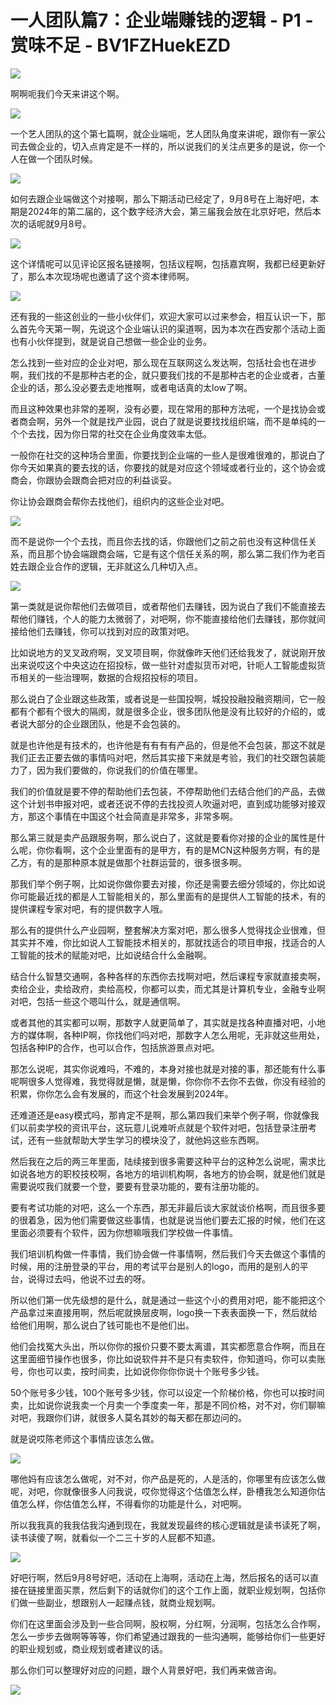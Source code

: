 # 一人团队篇7：企业端赚钱的逻辑 - P1 - 赏味不足 - BV1FZHuekEZD

![](img/6620d49e06febe14722e5a36ca1821ab_0.png)

啊啊呃我们今天来讲这个啊。

![](img/6620d49e06febe14722e5a36ca1821ab_2.png)

一个艺人团队的这个第七篇啊，就企业端呃，艺人团队角度来讲呢，跟你有一家公司去做企业的，切入点肯定是不一样的，所以说我们的关注点更多的是说，你一个人在做一个团队时候。



![](img/6620d49e06febe14722e5a36ca1821ab_4.png)

如何去跟企业端做这个对接啊，那么下期活动已经定了，9月8号在上海好吧，本期是2024年的第二届的，这个数字经济大会，第三届我会放在北京好吧，然后本次的话呢就9月8号。



![](img/6620d49e06febe14722e5a36ca1821ab_6.png)

这个详情呢可以见评论区报名链接啊，包括议程啊，包括嘉宾啊，我都已经更新好了，那么本次现场呢也邀请了这个资本律师啊。



![](img/6620d49e06febe14722e5a36ca1821ab_8.png)

还有我的一些这创业的一些小伙伴们，欢迎大家可以过来参会，相互认识一下，那么首先今天第一啊，先说这个企业端认识的渠道啊，因为本次在西安那个活动上面也有小伙伴提到，就是说自己想做一些企业的业务。

怎么找到一些对应的企业对吧，那么现在互联网这么发达啊，包括社会也在进步啊，我们找的不是那种古老的企，就只要我们找的不是那种古老的企业或者，古董企业的话，那么没必要去走地推啊，或者电话真的太low了啊。

而且这种效果也非常的差啊，没有必要，现在常用的那种方法呢，一个是找协会或者商会啊，另外一个就是找产业园，说白了就是说要找找组织端，而不是单纯的一个个去找，因为你日常的社交在企业角度效率太低。

一般你在社交的这种场合里面，你要找到企业端的一些人是很难很难的，那说白了你今天如果真的要去找的话，你要找的就是对应这个领域或者行业的，这个协会或商会，你跟协会跟商会把对应的利益谈妥。

你让协会跟商会帮你去找他们，组织内的这些企业对吧。

![](img/6620d49e06febe14722e5a36ca1821ab_10.png)

而不是说你一个个去找，而且你去找的话，你跟他们之前之前也没有这种信任关系，而且那个协会端跟商会端，它是有这个信任关系的啊，那么第二我们作为老百姓去跟企业合作的逻辑，无非就这么几种切入点。



![](img/6620d49e06febe14722e5a36ca1821ab_12.png)

第一类就是说你帮他们去做项目，或者帮他们去赚钱，因为说白了我们不能直接去帮他们赚钱，个人的能力太微弱了，对吧啊，你不能直接给他们去赚钱，那你就间接给他们去赚钱，你可以找到对应的政策对吧。

比如说地方的叉叉政府啊，叉叉项目啊，你就像昨天他们还给我发了，就说刚开放出来说哎这个中央这边在招投标，做一些针对虚拟货币对吧，针呃人工智能虚拟货币相关的一些治理啊，数据的合规招投标的项目。

那么说白了企业跟这些政策，或者说是一些国投啊，城投投融投融资期间，它一般都有个都有个很大的隔阂，就是很多企业，很多团队他是没有比较好的介绍的，或者说大部分的企业跟团队，他是不会包装的。

就是也许他是有技术的，也许他是有有有有产品的，但是他不会包装，那这不就是我们正去正要去做的事情吗对吧，然后其实接下来就是考验，我们的社交跟包装能力了，因为我们要做的，你说我们的价值在哪里。

我们的价值就是要不停的帮助他们去包装，不停帮助他们去结合他们的产品，去做这个计划书申报对吧，或者还说不停的去找投资人吹逼对吧，直到成功能够对接双方，那这个事情在中国这个社会简直是非常多，非常多啊。

那么第三就是卖产品跟服务啊，那么说白了，这就是要看你对接的企业的属性是什么呢，你你看啊，这个企业里面有的是甲方，有的是MCN这种服务方啊，有的是乙方，有的是那种原本就是做那个社群运营的，很多很多啊。

那我们举个例子啊，比如说你做你要去对接，你还是需要去细分领域的，你比如说你可能最近找的都是人工智能相关的，那么里面有的是提供人工智能的技术，有的提供课程专家对吧，有的提供数字人哦。

那么有的提供什么产业园啊，整套解决方案对吧，那么很多人觉得找企业很难，但其实并不难，你比如说人工智能技术相关的，那就找适合的项目申报，找适合的人工智能的技术的赋能对吧，比如说结合什么金融啊。

结合什么智慧交通啊，各种各样的东西你去找啊对吧，然后课程专家就直接卖啊，卖给企业，卖给政府，卖给高校，你都可以卖，而尤其是计算机专业，金融专业啊对吧，包括一些这个嗯叫什么，就是通信啊。

或者其他的其实都可以啊，那数字人就更简单了，其实就是找各种直播对吧，小地方的媒体啊，各种IP啊，你找他们吗对吧，那数字人怎么用呢，无非就这些用处，包括各种IP的合作，也可以合作，包括旅游景点对吧。

那怎么说呢，其实你说难吗，不难的，本身对接也就是对接的事，那还能有什么事呢啊很多人觉得难，我觉得就是懒，就是懒，你你你不去你不去做，你没有经验的积累，你你怎么会有发展的，而这个社会发展到2024年。

还难道还是easy模式吗，那肯定不是啊，那么第四我们来举个例子啊，你就像我们以前卖学校的资讯平台，这玩意儿说难听点就是个软件对吧，包括登录注册考试，还有一些就帮助大学生学习的模块没了，就他妈这些东西啊。

然后我在之后的两三年里面，陆续接到很多需要这种平台的这种怎么说呢，需求比如说各地方的职校技校啊，各地方的培训机构啊，各地方的协会啊，就是他们就是需要说哎我们就要一个登，要要有登录功能的，要有注册功能的。

要有考试功能的对吧，这么一个东西，那无非最后谈大家就谈价格啊，而且很多要的很着急，因为他们需要做这些事情，也就是说当他们要去汇报的时候，他们在这里面必须要有个软件，因为你想嘛哦我们学校做一件事情。

我们培训机构做一件事情，我们协会做一件事情啊，然后我们今天去做这个事情的时候，用的注册登录的平台，用的考试平台是别人的logo，而用的是别人的平台，说得过去吗，他说不过去的呀。

所以他们第一优先级想的是什么，就是通过一些这个小的费用对吧，能不能把这个产品拿过来直接用啊，然后呢就换层皮啊，logo换一下表表面换一下，然后就给给他们用啊，那么说白了钱可能也不是他们出。

他们会找冤大头出，所以你你的报价只要不要太离谱，其实都愿意合作啊，而且在这里面细节操作也很多，你比如说软件并不是只有卖软件，你知道吗，你可以卖账号，你也可以卖，按时间卖，比如说你你你你说十个账号多少钱。

50个账号多少钱，100个账号多少钱，你可以设定一个阶梯价格，你也可以按时间卖，比如说你说我卖一个月卖一个季度卖一年，那是不同价格，对不对，你们聊嘛对吧，我跟你们讲，就很多人莫名其妙的每天都在那边问的。

就是说哎陈老师这个事情应该怎么做。

![](img/6620d49e06febe14722e5a36ca1821ab_14.png)

哪他妈有应该怎么做呢，对不对，你产品是死的，人是活的，你哪里有应该怎么做呢，对吧，你就像很多人问我说，哎你觉得这个估值怎么样，卧槽我怎么知道你估值怎么样，你估值怎么样，不得看你的功能是什么，对吧啊。

所以我我真的我我估我沟通到现在，我就发现最终的核心逻辑就是读书读死了啊，读书读傻了啊，就看似一个二三十岁的人屁都不知道。



![](img/6620d49e06febe14722e5a36ca1821ab_16.png)

好吧行啊，然后9月8号好吧，活动在上海啊，活动在上海，然后报名的话可以直接在链接里面买票，然后剩下的话就你们的这个工作上面，就职业规划啊，包括你们做一些副业，想跟别人一起赚点钱，就商业规划啊。

你们在这里面会涉及到一些合同啊，股权啊，分红啊，分润啊，包括怎么合作啊，怎么一步步去做啊等等等，你们希望通过跟我的一些沟通啊，能够给你们一些更好的职业规划或，商业规划或者建议的话。

那么你们可以整理好对应的问题，跟个人背景好吧，我们再来做咨询。

![](img/6620d49e06febe14722e5a36ca1821ab_18.png)